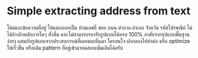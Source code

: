 # Simple extracting address from text

โค้ดแกะข้อความที่อยู่ ให้แตกออกเป็น บ้านเลขที่ ซอย ถนน ตำบาล อำเภอ จังหวัด รหัสไปรษณีย์
ไม่ได้อ้างอิงหลักการใดๆ ทั้งสิ้น และไม่สามารถรองรับรูปแบบได้ครบ 100%
อาศัยจากรุปแบบพื้นฐานง่ายๆ ผสมกับรูปแบบจากประสบการณ์ที่เคยพบเห็นมา
ใครสนใจ ฝากลองไปทำต่อ หรือ optimize ให้เร็วขึ้น หรือเติม pattern ที่อยู่เข้ามาทดสอบเพิ่มเติมได้ครับ
